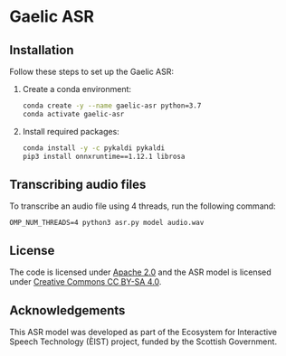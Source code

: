 # Gaelic ASR

## Installation

Follow these steps to set up the Gaelic ASR:

1. Create a conda environment:
    ```bash
    conda create -y --name gaelic-asr python=3.7
    conda activate gaelic-asr
    ```

2. Install required packages:
    ```bash
    conda install -y -c pykaldi pykaldi
    pip3 install onnxruntime==1.12.1 librosa
    ```

## Transcribing audio files

To transcribe an audio file using 4 threads, run the following command:

```
OMP_NUM_THREADS=4 python3 asr.py model audio.wav
```

## License
The code is licensed under [Apache 2.0](https://www.apache.org/licenses/LICENSE-2.0.txt) and the ASR model is licensed under [Creative Commons CC BY-SA 4.0](https://creativecommons.org/licenses/by-sa/4.0/).

## Acknowledgements
This ASR model was developed as part of the Ecosystem for Interactive Speech Technology (ÈIST) project, funded by the Scottish Government.
